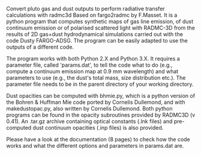 Convert pluto gas and dust outputs to perform radiative transfer calculations with radmc3d
Based on fargo2radmc by F.Masset.
It is a python program that computes synthetic maps of gas line emission, of dust continuum emission or of polarised scattered light with RADMC-3D from the results of 2D gas+dust hydrodynamical simulations carried out with the code Dusty FARGO-ADSG. The program can be easily adapted to use the outputs of a different code.

The program works with both Python 2.X and Python 3.X. It requires a parameter file, called 'params.dat', to tell the code what to do (e.g., compute a continuum emission map at 0.9 mm wavelength) and what parameters to use (e.g., the dust's total mass, size distribution etc.). The parameter file needs to be in the parent directory of your working directory.

Dust opacities can be computed with bhmie.py, which is a python version of the Bohren & Huffman Mie code ported by Cornelis Dullemond, and with makedustopac.py, also written by Cornelis Dullemond. Both python programs can be found in the opacity subroutines provided by RADMC3D (v 0.41). An .tar.gz archive containing optical constants (.lnk files) and pre-computed dust continuum opacities (.inp files) is also provided.

Please have a look at the documentation (8 pages) to check how the code works and what the different options and parameters in params.dat are.
